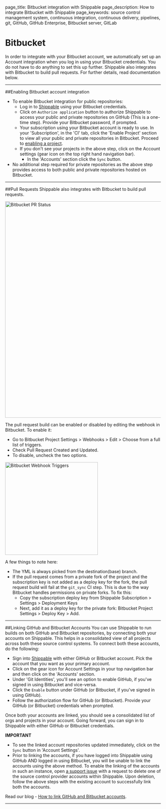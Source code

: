 page_title: Bitbucket integration with Shippable
page_description: How to integrate Bitbucket with Shippable
page_keywords: source control management system, continuous integration, continuous delivery, pipelines, git, GitHub, GitHub Enterprise, Bitbucket server, GitLab


# Bitbucket
In order to integrate with your Bitbucket account, we automatically set up an Account integration when you log in using your Bitbucket credentials. You do not have to do anything to set this up further. Shippable also integrates with Bitbucket to build pull requests. For further details, read documentation below.

---

##Enabling Bitbucket account integration
- To enable Bitbucket integration for public repositories:  
     - Log in to [Shippable](https://app.shippable.com) using your Bitbucket credentials.
     - Click on `Authorize application` button to authorize Shippable to access your public and private  repositories on GitHub (This is a one-time step). Provide your Bitbucket password, if prompted.
     - Your subscription using your Bitbucket account is ready to use. In your 'Subscription', in the 'CI' tab, click the 'Enable Project' section to view all your public and private repositories in Bitbucket. Proceed to [enabling a project](/navigatingUI/subscriptionsCI/#enable-project).
     - If you don't see your projects in the above step, click on the Account settings (gear icon on the top right hand navigation bar).
          - In the 'Accounts' section click the `Sync` button.
- No additional step required for private repositories as the above step provides access to both public and private repositories hosted on Bitbucket.

---

##Pull Requests
Shippable also integrates with Bitbucket to build pull requests.

<img src="/ci/images/bitbucketPRStatus.png" alt="Bitbucket PR Status" style="width:700px;"/>

The pull request build can be enabled or disabled by editing the webhook in Bitbucket.
To enable it:

- Go to Bitbucket Project Settings > Webhooks > Edit > Choose from a full list of triggers.
- Check Pull Request Created and Updated.
- To disable, uncheck the two options.

<img src="/ci/images/bitbucketWebhookTriggers.png" alt="Bitbucket Webhook Triggers" style="width:300px;">

A few things to note here:

- The YML is always picked from the destination(base) branch.
- If the pull request comes from a private fork of the project and the subscription key is not added as a deploy key for the fork, the pull request build will fail at the `git_sync` CI step. This is due to the way Bitbucket handles permissions on private forks. To fix this:
     - Copy the subscription deploy key from Shippable Subscription > Settings > Deployment Keys
     - Next, add it as a deploy key for the private fork: Bitbucket Project Settings > Deploy Key > Add.

---

##Linking GitHub and Bitbucket Accounts
You can use Shippable to run builds on both GitHub and Bitbucket repositories, by connecting both your accounts on Shippable. This helps in a consolidated view of all projects across both these source control systems. To connect both these accounts, do the following:

- Sign into [Shippable](http://www.shippable.com) with either GitHub or Bitbucket account. Pick the account that you want as your primary account.
- Click on the gear icon for Account Settings in your top navigation bar and then click on the 'Accounts' section.
- Under 'Git Identities', you'll see an option to enable GitHub, if you've signed in using Bitbucket and vice-versa.
- Click the `Enable` button under GitHub (or Bitbucket, if you've signed in using GitHub).
- Follow the authorization flow for GitHub (or Bitbucket). Provide your GitHub (or Bitbucket) credentials when prompted.

Once both your accounts are linked, you should see a consolidated list of orgs and projects in your account. Going forward, you can sign in to Shippable with either GitHub or Bitbucket credentials.

**IMPORTANT**

- To see the linked account repositories updated immediately, click on the `Sync` button in 'Account Settings'.
- Prior to linking the accounts, if you have logged into Shippable using GitHub AND logged in using Bitbucket, you will be unable to link the accounts using the above method. To enable the linking of the accounts in such an instance, open [a support issue](https://github.com/Shippable/support/issues) with a request to delete one of the source control provider accounts within Shippable. Upon deletion, follow the above steps with the existing account to successfully link both the accounts.

Read our blog - [How to link GitHub and Bitbucket accounts](http://blog.shippable.com/how-to-link-github-and-bitbucket-accounts).

---
